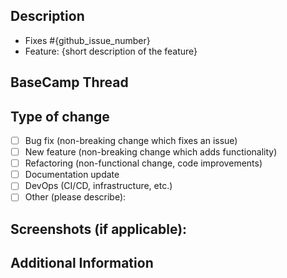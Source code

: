 ## Description

<!-- 
Please include a summary of the changes and the related issue. Mention what has been added, removed, fixed, or improved.
-->

- Fixes #{github_issue_number}
- Feature: {short description of the feature}

## BaseCamp Thread

<!-- 
Please include a Link to the basecamp thread for this issue
-->

## Type of change

<!-- 
Please delete options that are not relevant.
-->

- [ ] Bug fix (non-breaking change which fixes an issue)
- [ ] New feature (non-breaking change which adds functionality)
- [ ] Refactoring (non-functional change, code improvements)
- [ ] Documentation update
- [ ] DevOps (CI/CD, infrastructure, etc.)
- [ ] Other (please describe):

## Screenshots (if applicable):

<!-- 
Add screenshots to help explain your changes, especially for UI/UX related PRs.
-->

## Additional Information

